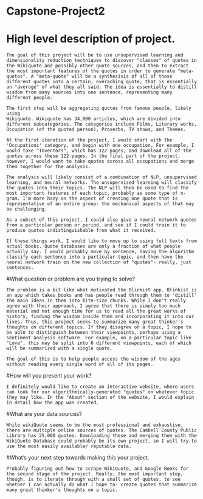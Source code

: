 # Capstone-Project2
# High level description of project.
    The goal of this project will be to use unsupervised learning and dimensionality reduction techniques to discover "classes" of quotes in the Wikiquote and possibly other quote sources, and then to extract the most important features of the quotes in order to generate "meta-quotes". A "meta-quote" will be a synthesisis of all of these different quotes into a certain, overaching quote, that is essentially an "average" of what they all said. The idea is essentially to distill wisdom from many sources into one sentence, representing many different people. 
    
    The first step will be aggregating quotes from famous people, likely using
    Wikiquote. Wikiquote has 34,000 articles, which are divided into different subcategories. The categories include Films, Literary works, Occupation (of the quoted person), Proverbs, TV shows, and Themes.
    
    At the first iteration of the project, I would start with the 'Occupations' category, and begin with one occupation. For example, I would take "Inventors", which has 122 pages, and download all of the quotes across these 122 pages. In the final part of the project, however, I would want to take quotes across all occupations and merge them together for the analysis.
    
    The analysis will likely consist of a combination of NLP, unsupervised learning, and neural networks. The unsupervised learning will classify the quotes into their topics. The NLP will then be used to find the most important features of each topic, probably as some type of n-gram. I'm more hazy on the aspect of creating one quote that is representative of an entire group- the mechanical aspects of that may be challenging.
    
    As a subset of this project, I could also give a neural network quotes from a particular person or period, and see if I could train it to produce quotes indistinguishable from what it received. 

    If these things work, I would like to move up to using full texts from actual books. Quote databases are only a fraction of what people actually say. I would probably move by sentence, having the algorithm classify each sentence into a particular topic, and then have the neural network train on the new collection of "quotes"- really, just sentences. 
    
#What question or problem are you trying to solve?

    The problem is a bit like what motivated the Blinkist app. Blinkist is an app which takes books and has people read through them to 'distill' the main ideas in them into bite-size chunks. While I don't really agree with their approach, I agree that there is simply too much material and not enough time for us to read all the great works of history, finding the wisdom inside them and incorporating it into our lives. Thus, this project seeks to summarize many great thinker's thoughts on different topics. If they disagree on a topic, I hope to be able to distinguish between their viewpoints, perhaps using a sentiment analysis software. For example, on a particular topic like "Love", this may be split into 6 different viewpoints, each of which will be summarized with a single quote. 
    
    The goal of this is to help people access the wisdom of the ages without reading every single word of all of its pages.

    
#How will you present your work?

    I definitely would like to create an interactive website, where users can look for our algorithmically-generated "quotes" on whatever topic they may like. In the "About" section of the website, I would explain in detail how the app was created. 

#What are your data sources?

    While wikiQuote seems to be the most professional and exhaustive, there are multiple online sources of quotes. The Cambell County Public Library has 25,000 quotes. Downloading these and merging them with the WikiQuote Database could probably be its own project, so I will try to use the most easily available/ reputable data.   

#What’s your next step towards making this your project.

    Probably figuring out how to scrape WikiQuote, and Google Books for the second stage of the project. Really, the most important step, though, is to iterate through with a small set of quotes, to see whether I can actually do what I hope to- create quotes that summarize many great thinker's thoughts on a topic. 